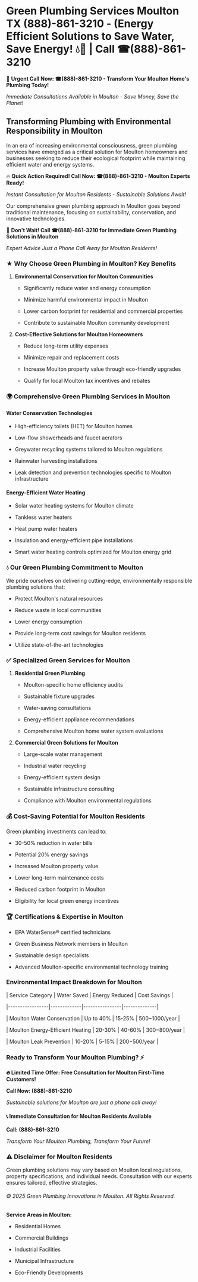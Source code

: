 # Green Plumbing Services Moulton TX (888)-861-3210 - (Energy Efficient Solutions to Save Water, Save Energy! 💧🌿 | Call ☎(888)-861-3210

🚨 **Urgent Call Now: ☎(888)-861-3210 - Transform Your Moulton Home's Plumbing Today!**
*Immediate Consultations Available in Moulton - Save Money, Save the Planet!*

## Transforming Plumbing with Environmental Responsibility in Moulton

In an era of increasing environmental consciousness, green plumbing services have emerged as a critical solution for Moulton homeowners and businesses seeking to reduce their ecological footprint while maintaining efficient water and energy systems. 

🔥 **Quick Action Required! Call Now: ☎(888)-861-3210 - Moulton Experts Ready!**
*Instant Consultation for Moulton Residents - Sustainable Solutions Await!*

Our comprehensive green plumbing approach in Moulton goes beyond traditional maintenance, focusing on sustainability, conservation, and innovative technologies.

🚨 **Don't Wait! Call ☎(888)-861-3210 for Immediate Green Plumbing Solutions in Moulton**
*Expert Advice Just a Phone Call Away for Moulton Residents!*

### ★ Why Choose Green Plumbing in Moulton? Key Benefits

1. **Environmental Conservation for Moulton Communities** 
   - Significantly reduce water and energy consumption
   - Minimize harmful environmental impact in Moulton
   - Lower carbon footprint for residential and commercial properties
   - Contribute to sustainable Moulton community development

2. **Cost-Effective Solutions for Moulton Homeowners** 
   - Reduce long-term utility expenses
   - Minimize repair and replacement costs
   - Increase Moulton property value through eco-friendly upgrades
   - Qualify for local Moulton tax incentives and rebates

### 🌍 Comprehensive Green Plumbing Services in Moulton

#### Water Conservation Technologies
- High-efficiency toilets (HET) for Moulton homes
- Low-flow showerheads and faucet aerators
- Greywater recycling systems tailored to Moulton regulations
- Rainwater harvesting installations
- Leak detection and prevention technologies specific to Moulton infrastructure

#### Energy-Efficient Water Heating
- Solar water heating systems for Moulton climate
- Tankless water heaters
- Heat pump water heaters
- Insulation and energy-efficient pipe installations
- Smart water heating controls optimized for Moulton energy grid

### 💧 Our Green Plumbing Commitment to Moulton

We pride ourselves on delivering cutting-edge, environmentally responsible plumbing solutions that:
- Protect Moulton's natural resources
- Reduce waste in local communities
- Lower energy consumption
- Provide long-term cost savings for Moulton residents
- Utilize state-of-the-art technologies

### ✅ Specialized Green Services for Moulton

1. **Residential Green Plumbing**
   - Moulton-specific home efficiency audits
   - Sustainable fixture upgrades
   - Water-saving consultations
   - Energy-efficient appliance recommendations
   - Comprehensive Moulton home water system evaluations

2. **Commercial Green Solutions for Moulton**
   - Large-scale water management
   - Industrial water recycling
   - Energy-efficient system design
   - Sustainable infrastructure consulting
   - Compliance with Moulton environmental regulations

### 💰 Cost-Saving Potential for Moulton Residents

Green plumbing investments can lead to:
- 30-50% reduction in water bills
- Potential 20% energy savings
- Increased Moulton property value
- Lower long-term maintenance costs
- Reduced carbon footprint in Moulton
- Eligibility for local green energy incentives

### 🏆 Certifications & Expertise in Moulton

- EPA WaterSense® certified technicians
- Green Business Network members in Moulton
- Sustainable design specialists
- Advanced Moulton-specific environmental technology training

### Environmental Impact Breakdown for Moulton

| Service Category | Water Saved | Energy Reduced | Cost Savings |
|-----------------|-------------|----------------|--------------|
| Moulton Water Conservation | Up to 40% | 15-25% | $500-$1000/year |
| Moulton Energy-Efficient Heating | 20-30% | 40-60% | $300-$800/year |
| Moulton Leak Prevention | 10-20% | 5-15% | $200-$500/year |

### Ready to Transform Your Moulton Plumbing? ⚡

**🔥 Limited Time Offer: Free Consultation for Moulton First-Time Customers!**

**Call Now: (888)-861-3210**
*Sustainable solutions for Moulton are just a phone call away!*

#### 📞 Immediate Consultation for Moulton Residents Available

**Call: (888)-861-3210**
*Transform Your Moulton Plumbing, Transform Your Future!*

### ⚠️ Disclaimer for Moulton Residents

Green plumbing solutions may vary based on Moulton local regulations, property specifications, and individual needs. Consultation with our experts ensures tailored, effective strategies.

###### © 2025 Green Plumbing Innovations in Moulton. All Rights Reserved.

**Service Areas in Moulton:** 
- Residential Homes
- Commercial Buildings
- Industrial Facilities
- Municipal Infrastructure
- Eco-Friendly Developments